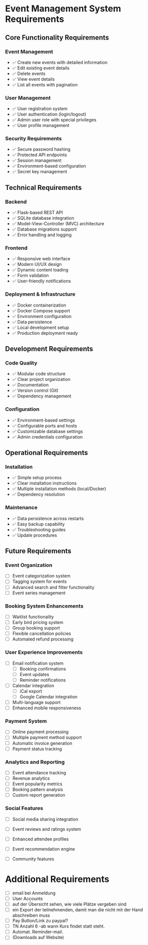 # Event Management System Requirements

## Core Functionality Requirements

### Event Management
- ✅ Create new events with detailed information
- ✅ Edit existing event details
- ✅ Delete events
- ✅ View event details
- ✅ List all events with pagination

### User Management
- ✅ User registration system
- ✅ User authentication (login/logout)
- ✅ Admin user role with special privileges
- ✅ User profile management

### Security Requirements
- ✅ Secure password hashing
- ✅ Protected API endpoints
- ✅ Session management
- ✅ Environment-based configuration
- ✅ Secret key management

## Technical Requirements

### Backend
- ✅ Flask-based REST API
- ✅ SQLite database integration
- ✅ Model-View-Controller (MVC) architecture
- ✅ Database migrations support
- ✅ Error handling and logging

### Frontend
- ✅ Responsive web interface
- ✅ Modern UI/UX design
- ✅ Dynamic content loading
- ✅ Form validation
- ✅ User-friendly notifications

### Deployment & Infrastructure
- ✅ Docker containerization
- ✅ Docker Compose support
- ✅ Environment configuration
- ✅ Data persistence
- ✅ Local development setup
- ✅ Production deployment ready

## Development Requirements

### Code Quality
- ✅ Modular code structure
- ✅ Clear project organization
- ✅ Documentation
- ✅ Version control (Git)
- ✅ Dependency management

### Configuration
- ✅ Environment-based settings
- ✅ Configurable ports and hosts
- ✅ Customizable database settings
- ✅ Admin credentials configuration

## Operational Requirements

### Installation
- ✅ Simple setup process
- ✅ Clear installation instructions
- ✅ Multiple installation methods (local/Docker)
- ✅ Dependency resolution

### Maintenance
- ✅ Data persistence across restarts
- ✅ Easy backup capability
- ✅ Troubleshooting guides
- ✅ Update procedures

## Future Requirements

### Event Organization
- [ ] Event categorization system
- [ ] Tagging system for events
- [ ] Advanced search and filter functionality
- [ ] Event series management

### Booking System Enhancements
- [ ] Waitlist functionality
- [ ] Early bird pricing system
- [ ] Group booking support
- [ ] Flexible cancellation policies
- [ ] Automated refund processing

### User Experience Improvements
- [ ] Email notification system
  - [ ] Booking confirmations
  - [ ] Event updates
  - [ ] Reminder notifications
- [ ] Calendar integration
  - [ ] iCal export
  - [ ] Google Calendar integration
- [ ] Multi-language support
- [ ] Enhanced mobile responsiveness

### Payment System
- [ ] Online payment processing
- [ ] Multiple payment method support
- [ ] Automatic invoice generation
- [ ] Payment status tracking

### Analytics and Reporting
- [ ] Event attendance tracking
- [ ] Revenue analytics
- [ ] Event popularity metrics
- [ ] Booking pattern analysis
- [ ] Custom report generation

### Social Features
- [ ] Social media sharing integration
- [ ] Event reviews and ratings system
- [ ] Enhanced attendee profiles
- [ ] Event recommendation engine
- [ ] Community features


# Additional Requirements
- [ ] ⁠email bei Anmeldung
- [ ] ⁠⁠User Accounts
- [ ] ⁠⁠auf der Übersicht sehen, wie viele Plätze vergeben sind
- [ ] ⁠⁠ein Export der teilnehmenden, damit man die nicht mit der Hand abschreiben muss
- [ ] ⁠Pay Button/Link zu paypal?
- [ ] ⁠TN Anzahl 6 -ab wann Kurs findet statt steht.
- [ ] ⁠Automat. Reminder-mail.
- [ ] (Downloads auf Website)